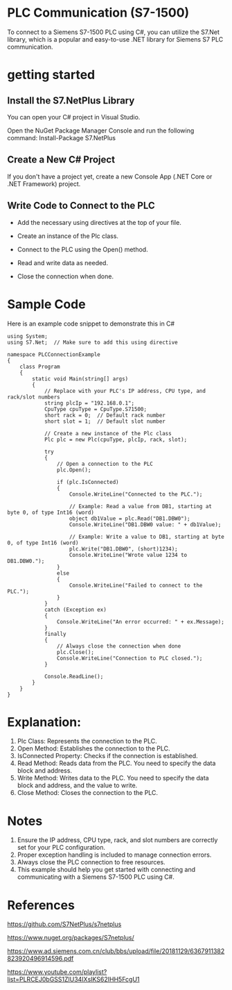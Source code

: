 # PLC Communication (S7-1500) 
To connect to a Siemens S7-1500 PLC using C#, you can utilize the S7.Net library, which is a popular and easy-to-use .NET library for Siemens S7 PLC communication.


# getting started


## Install the S7.NetPlus Library

You can open your C# project in Visual Studio.

Open the NuGet Package Manager Console and run the following command:
Install-Package S7.NetPlus


## Create a New C# Project

If you don't have a project yet, create a new Console App (.NET Core or .NET Framework) project.


## Write Code to Connect to the PLC

 - Add the necessary using directives at the top of your file.

 - Create an instance of the Plc class.

 - Connect to the PLC using the Open() method.

 - Read and write data as needed.

 - Close the connection when done.


# Sample Code

Here is an example code snippet to demonstrate this in C#

```
using System;
using S7.Net;  // Make sure to add this using directive

namespace PLCConnectionExample
{
    class Program
    {
        static void Main(string[] args)
        {
            // Replace with your PLC's IP address, CPU type, and rack/slot numbers
            string plcIp = "192.168.0.1";
            CpuType cpuType = CpuType.S71500;
            short rack = 0;  // Default rack number
            short slot = 1;  // Default slot number

            // Create a new instance of the Plc class
            Plc plc = new Plc(cpuType, plcIp, rack, slot);

            try
            {
                // Open a connection to the PLC
                plc.Open();

                if (plc.IsConnected)
                {
                    Console.WriteLine("Connected to the PLC.");

                    // Example: Read a value from DB1, starting at byte 0, of type Int16 (word)
                    object db1Value = plc.Read("DB1.DBW0");
                    Console.WriteLine("DB1.DBW0 value: " + db1Value);

                    // Example: Write a value to DB1, starting at byte 0, of type Int16 (word)
                    plc.Write("DB1.DBW0", (short)1234);
                    Console.WriteLine("Wrote value 1234 to DB1.DBW0.");
                }
                else
                {
                    Console.WriteLine("Failed to connect to the PLC.");
                }
            }
            catch (Exception ex)
            {
                Console.WriteLine("An error occurred: " + ex.Message);
            }
            finally
            {
                // Always close the connection when done
                plc.Close();
                Console.WriteLine("Connection to PLC closed.");
            }

            Console.ReadLine();
        }
    }
}
```

# Explanation:
 1. Plc Class: Represents the connection to the PLC.
 2. Open Method: Establishes the connection to the PLC.
 3. IsConnected Property: Checks if the connection is established.
 4. Read Method: Reads data from the PLC. You need to specify the data block and address.
 5. Write Method: Writes data to the PLC. You need to specify the data block and address, and the value to write.
 6. Close Method: Closes the connection to the PLC.


# Notes
 1. Ensure the IP address, CPU type, rack, and slot numbers are correctly set for your PLC configuration.
 2. Proper exception handling is included to manage connection errors.
 3. Always close the PLC connection to free resources.
 4. This example should help you get started with connecting and communicating with a Siemens S7-1500 PLC using C#.


# References
https://github.com/S7NetPlus/s7netplus

https://www.nuget.org/packages/S7netplus/

https://www.ad.siemens.com.cn/club/bbs/upload/file/20181129/6367911382823920496914596.pdf

https://www.youtube.com/playlist?list=PLRCEJ0bGSS1ZlU34IXsIKS62IHH5FcgU1
